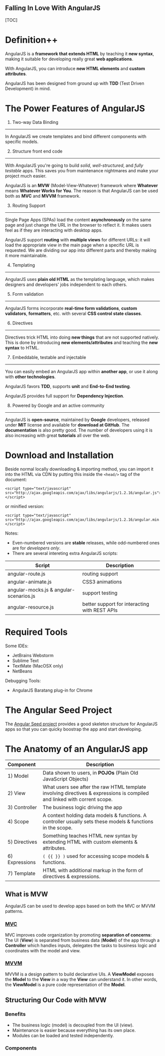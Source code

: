 ## Falling In Love With AngularJS ##

[TOC]

Definition++
=======
AngularJS is a **framework that extends HTML** by teaching it **new syntax**, making it suitable for developing really great **web applications**.

With AngularJS, you can introduce **new HTML elements** and **custom attributes**.

AngularJS has been designed from ground up with **TDD** (Test Driven Development) in mind.

The Power Features of AngularJS
=======

1. Two-way Data Binding
-----------------------
In AngularJS we create templates and bind different components with specific models.

2. Structure front end code
---------------------------
With AngularJS you're going to build *solid*, *well-structured*, and *fully testable* apps. This saves you from maintenance nightmares and make your project much easier.

AngularJS is an **MVW** (Model-View-Whatever) framework where **Whatever** means **Whatever Works for You**. The reason is that AngularJS can be used both as **MVC** and **MVVM** framework.

3. Routing Support
------------------
Single Page Apps (SPAs) load the content **asynchronously** on the same page and just change the URL in the browser to reflect it. It makes users feel as if they are interacting with desktop apps.

AngularJS support **routing** with **multiple views** for different URLs: it will load the appropriate view in the main page when a specific URL is requested. We are dividing our app into different parts and thereby making it more maintainable.

4. Templating
-------------
AngularJS uses **plain old HTML** as the templating language, which makes designers and developers' jobs independent to each others.

5. Form validation
------------------
AngularJS forms incorporate **real-time form validations**, **custom validators**, **formatters**, etc. with several **CSS control state classes**.

6. Directives
-------------
Directives trick HTML into doing **new things** that are not supported natively. This is done by introducing **new elements/attributes** and teaching the **new syntax** to HTML.

7. Embeddable, testable and injectable
--------------------------------------
You can easily embed an AngularJS app within **another app**, or use it along with **other technologies**.

AngularJS favors **TDD**, supports **unit** and **End-to-End testing**.

AngularJS provides full support for **Dependency Injection**.

8. Powered by Google and an active community
--------------------------------------------
AngularJS is **open-source**, maintained by **Google** developers, released under **MIT** license and available for **download at GitHub**. The **documentation** is also pretty good. The number of developers using it is also increasing with great **tutorials** all over the web.

Download and Installation
=========================
Beside normal locally downloading & importing method, you can import it into the HTML via CDN by putting this inside the `<head/>` tag of the document:

    <script type="text/javascript" src="http://ajax.googleapis.com/ajax/libs/angularjs/1.2.16/angular.js"></script>
or minified version:

    <script type="text/javascript" src="http://ajax.googleapis.com/ajax/libs/angularjs/1.2.16/angular.min.js"></script>

Notes:

- Even-numbered versions are **stable** releases, while odd-numbered ones are for *developers only*.
- There are several intereting extra AngularJS scripts:


| Script | Description |
| ------- | ----- |
| angular-route.js | routing support |
| angular-animate.js | CSS3 animations |
| angular-mocks.js & angular-scenarios.js | support testing |
| angular-resource.js| better support for interacting with REST APIs |


Required Tools
==============
Some IDEs:

 - JetBrains Webstorm
 - Sublime Text
 - TextMate (MacOSX only)
 - NetBeans

Debugging Tools:

 - AngularJS Baratang plug-in for Chrome

The Angular Seed Project
========================
The [Angular Seed project](https://github.com/angular/angular-seed) provides a good skeleton structure for AngularJS apps so that you can quicky boostrap the app and start developing.

The Anatomy of an AngularJS app
===============================

Component           | Description
:------------------ | -----------------------------------------------------------------
1) Model            | Data shown to users, in **POJOs** (Plain Old JavaScript Objects)
2) View             | What users see after the raw HTML template involving directives & expressions is compiled and linked with corrent scope.
3) Controller       | The business logic driving the app
4) Scope            | A context holding data models & functions. A controller usually sets these models & functions in the scope.
5) Directives       | Something teaches HTML new syntax by extending HTML with custom elements & attributes.
6) Expressions      | `( {{ }} )` used for accessing scope models & functions.
7) Template         | HTML with additional markup in the form of directives & expressions.

What is MVW
-----------
AngularJS can be used to develop apps based on both the MVC or MVVM patterns.

### [MVC](https://alexatnet.com/articles/model-view-controller-mvc-javascript)
MVC improves code organization by promoting **separation of concerns**: The UI (**View**) is separated from business data (**Model**) of the app through a **Controller** which handles inputs, delegates the tasks to business logic and coordinates with the model and view.

### [MVVM](http://addyosmani.com/blog/understanding-mvvm-a-guide-for-javascript-developers/)
MVVM is a design pattern to build declarative UIs. A **ViewModel** exposes the **Model** to the **View** in a way the **View** can understand it. In other words, the **ViewModel** is a pure code representation of the **Model**.

Structuring Our Code with MVW
-----------------------------
### Benefits

 * The business logic (model) is decoupled from the UI (view).
 * Maintenance is easier because everything has its own place.
 * Modules can be loaded and tested independently.

### Components